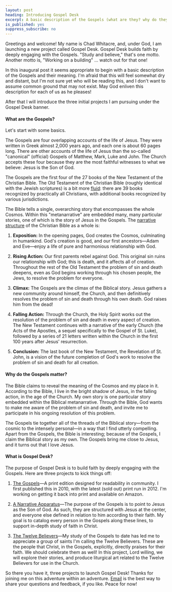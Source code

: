 ```yaml
---
layout: post
heading: Introducing Gospel Desk
excerpt: A basic description of the Gospels (what are they? why do they matter?), and the projects launching with Gospel Desk
is_published: yes
suppress_subscribe: no
---
```


Greetings and welcome! My name is Chad Whitacre, and, under God, I am launching
a new project called Gospel Desk. Gospel Desk builds faith by deeply engaging
with the Gospels. "Study and believe," that's one motto. Another motto is,
"Working on a building" ... watch out for that one!

In this inaugural post it seems appropriate to begin with a basic description
of the Gospels and their meaning. I'm afraid that this will feel somewhat dry
and distant, but I'm not sure yet who will be reading this, and I don't want to
assume common ground that may not exist. May God enliven this description for
each of us as he pleases!

After that I will introduce the three initial projects I am pursuing under the
Gospel Desk banner.


#### What are the Gospels?

Let's start with some basics.

The Gospels are four overlapping accounts of the life of Jesus. They were
written in Greek almost 2,000 years ago, and each one is about 60 pages long.
There are other accounts of the life of Jesus than the so-called "canonical"
(official) Gospels of Matthew, Mark, Luke and John. The Church accepts these
four because they are the most faithful witnesses to what we believe: Jesus is
the Son of God.

The Gospels are the first four of the 27 books of the New Testament of the
Christian Bible. The Old Testament of the Christian Bible (roughly identical
with the Jewish scriptures) is a bit more
[fluid](https://en.wikipedia.org/wiki/Biblical_canon#Old_Testament): there are
39 books recognized by practically all Christians, with additional books
recognized by various jurisdictions.

The Bible tells a single, overarching story that encompasses the whole Cosmos.
Within this "metanarrative" are embedded many, many particular stories, one of
which is the story of Jesus in the Gospels. The [narrative
structure](https://en.wikipedia.org/wiki/Dramatic_structure#Freytag's_analysis)
of the Christian Bible as a whole is:

1. <b>Exposition:</b> In the opening pages, God creates the Cosmos, culminating
   in humankind. God's creation is good, and our first ancestors—Adam and
   Eve—enjoy a life of pure and harmonious relationship with God.

1. <b>Rising Action:</b> Our first parents rebel against God. This original sin
   ruins our relationship with God; this is death, and it affects all of
   creation. Throughout the rest of the Old Testament the problem of sin and
   death deepens, even as God begins working through his chosen people, the
   Jews, to resolve the problem for everyone.

1. <b>Climax:</b> The Gospels are the climax of the Biblical story. Jesus
   gathers a new community around himself, the Church, and then definitively
   resolves the problem of sin and death through his own death. God raises him
   from the dead!

1. <b>Falling Action:</b> Through the Church, the Holy Spirit works out the
   resolution of the problem of sin and death in every aspect of creation. The
   New Testament continues with a narrative of the early Church (the Acts of
   the Apostles, a sequel specifically to the Gospel of St.  Luke), followed by
   a series of 21 letters written within the Church in the first 100 years
   after Jesus' resurrection.

1. <b>Conclusion:</b> The last book of the New Testament, the Revelation of St.
   John, is a vision of the future completion of God's work to resolve the
   problem of sin and death for all creation.


#### Why do the Gospels matter?

The Bible claims to reveal the meaning of the Cosmos and my place in it.
According to the Bible, I live in the bright shadow of Jesus, in the falling
action, in the age of the Church. My own story is one particular story embedded
within the Biblical metanarrative. Through the Bible, God wants to make me
aware of the problem of sin and death, and invite me to participate in his
ongoing resolution of this problem.

The Gospels tie together all of the threads of the Biblical story—from the
cosmic to the intensely personal—in a way that I find utterly compelling. Apart
from the Gospels, the Bible is interesting; because of the Gospels, I claim the
Biblical story as my own. The Gospels bring me close to Jesus, and it turns out
that I love Jesus.


#### What is Gospel Desk?

The purpose of Gospel Desk is to build faith by deeply engaging with the
Gospels. Here are three projects to kick things off:

1. [The Gospels](/the-gospels/)—A print edition designed for readability in
   community. I first published this in 2010, with the latest (sold out) print run
   in 2012. I'm working on getting it back into print and available on Amazon.

1. [A Narrative Apparatus](/a-narrative-apparatus/)—The purpose of the Gospels
   is to point to Jesus as the Son of God. As such, they are structured with
   Jesus at the center, and everyone else defined in relation to him according
   to their faith. My goal is to catalog every person in the Gospels along
   these lines, to support in-depth study of faith in Christ.

1. [The Twelve Believers](/the-twelve-believers/)—My study of the Gospels to
   date has led me to appreciate a group of saints I'm calling the Twelve
   Believers. These are the people that Christ, in the Gospels, explicitly,
   directly praises for their faith. We should celebrate them as well! In this
   project, Lord willing, we will explore their stories, and produce liturgical
   art related to the Twelve Believers for use in the Church.

So there you have it, three projects to launch Gospel Desk! Thanks for joining
me on this adventure within an adventure. [Email](mailto:chad@zetaweb.com) is
the best way to share your questions and feedback, if you like. Peace for now!

